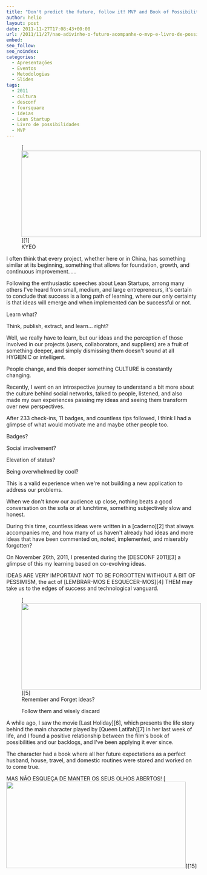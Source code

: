 ```yaml
---
title: "Don't predict the future, follow it! MVP and Book of Possibilities!"
author: helio
layout: post
date: 2011-11-27T17:08:43+00:00
url: /2011/11/27/nao-adivinhe-o-futuro-acompanhe-o-mvp-e-livro-de-possibilidades/
embed: 
seo_follow: 
seo_noindex: 
categories:
  - Apresentações
  - Eventos
  - Metodologias
  - Slides
tags:
  - 2011
  - cultura
  - desconf
  - foursquare
  - ideias
  - Lean Startup
  - Livro de possibilidades
  - MVP
---
```


<figure id="attachment_436" style="width: 474px" class="wp-caption aligncenter">[<img class="size-full wp-image-436" src="/uploads/2011/11/keepYoureyesOpen.jpg" alt="" width="474" height="228" srcset="/uploads/2011/11/keepYoureyesOpen.jpg 519w, /uploads/2011/11/keepYoureyesOpen-300x144.jpg 300w" sizes="(max-width: 474px) 100vw, 474px" />][1] <figcaption class="wp-caption-text">KYEO</figcaption></figure> I often think that every project, whether here or in China, has something similar at its beginning, something that allows for foundation, growth, and continuous improvement. . .

Following the enthusiastic speeches about Lean Startups, among many others I've heard from small, medium, and large entrepreneurs, it's certain to conclude that success is a long path of learning, where our only certainty is that ideas will emerge and when implemented can be successful or not.

Learn what?

Think, publish, extract, and learn... right?

Well, we really have to learn, but our ideas and the perception of those involved in our projects (users, collaborators, and suppliers) are a fruit of something deeper, and simply dismissing them doesn't sound at all HYGIENIC or intelligent.

People change, and this deeper something CULTURE is constantly changing.

Recently, I went on an introspective journey to understand a bit more about the culture behind social networks, talked to people, listened, and also made my own experiences passing my ideas and seeing them transform over new perspectives.

After 233 check-ins, 11 badges, and countless tips followed, I think I had a glimpse of what would motivate me and maybe other people too.

Badges?

Social involvement?

Elevation of status?

Being overwhelmed by cool?

This is a valid experience when we're not building a new application to address our problems.

When we don't know our audience up close, nothing beats a good conversation on the sofa or at lunchtime, something subjectively slow and honest.

During this time, countless ideas were written in a [caderno][2] that always accompanies me, and how many of us haven't already had ideas and more ideas that have been commented on, noted, implemented, and miserably forgotten?

On November 26th, 2011, I presented during the [DESCONF 2011][3] a glimpse of this my learning based on co-evolving ideas.

IDEAS ARE VERY IMPORTANT NOT TO BE FORGOTTEN WITHOUT A BIT OF PESSIMISM, the act of [LEMBRAR-MOS E ESQUECER-MOS][4] THEM may take us to the edges of success and technological vanguard. <figure id="attachment_439" style="width: 474px" class="wp-caption aligncenter"> [<img class="size-full wp-image-439" src="/uploads/2011/11/DEsconf2011.png" alt="" width="474" height="228" srcset="/uploads/2011/11/DEsconf2011.png 520w, /uploads/2011/11/DEsconf2011-300x144.png 300w" sizes="(max-width: 474px) 100vw, 474px" />][5] <figcaption class="wp-caption-text">Remember and Forget ideas?

Follow them and wisely discard</figcaption></figure> A while ago, I saw the movie [Last Holiday][6], which presents the life story behind the main character played by [Queen Latifah][7] in her last week of life, and I found a positive relationship between the film's book of possibilities and our backlogs, and I've been applying it ever since.

The character had a book where all her future expectations as a perfect husband, house, travel, and domestic routines were stored and worked on to come true.

MAS NÃO ESQUEÇA DE MANTER OS SEUS OLHOS ABERTOS! [<img class="aligncenter size-full wp-image-440" src="/uploads/2011/11/Vision_Test_POSTER.jpg" alt="" width="474" height="228" srcset="/uploads/2011/11/Vision_Test_POSTER.jpg 519w, /uploads/2011/11/Vision_Test_POSTER-300x144.jpg 300w" sizes="(max-width: 474px) 100vw, 474px" />][15]